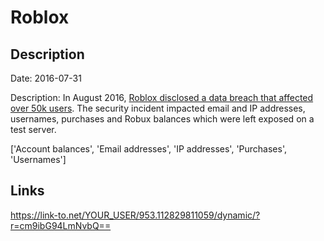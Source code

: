 # Roblox

## Description

Date: 2016-07-31

Description:
In August 2016, <a href="https://roblox.fandom.com/wiki/2016_Roblox_security_breach" target="_blank" rel="noopener">Roblox disclosed a data breach that affected over 50k users</a>. The security incident impacted email and IP addresses, usernames, purchases and Robux balances which were left exposed on a test server.


['Account balances', 'Email addresses', 'IP addresses', 'Purchases', 'Usernames']

## Links

https://link-to.net/YOUR_USER/953.112829811059/dynamic/?r=cm9ibG94LmNvbQ==